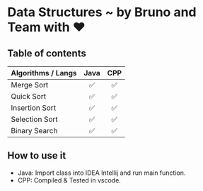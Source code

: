 # Data Structures ~ by Bruno and Team with ❤️

## Table of contents

| Algorithms / Langs  | Java | CPP |
| -------------   |:-------------:|:-------------:|
| Merge Sort      | ✅     | ✅ |
| Quick Sort      | ✅     | ✅ |
| Insertion Sort  | ✅     | ✅ |
| Selection Sort  | ✅     | ✅ |
| Binary Search   | ✅     | ✅ |


## How to use it
 - Java: Import class into IDEA Intellij and run main function.
 - CPP: Compiled & Tested in vscode.
